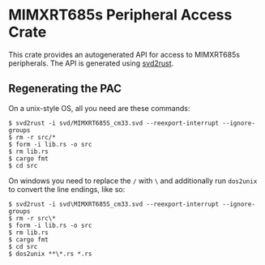 # MIMXRT685s Peripheral Access Crate

This crate provides an autogenerated API for access to MIMXRT685s
peripherals. The API is generated using
[svd2rust](https://github.com/rust-embedded/svd2rust).

## Regenerating the PAC

On a unix-style OS, all you need are these commands:

```console
$ svd2rust -i svd/MIMXRT685S_cm33.svd --reexport-interrupt --ignore-groups
$ rm -r src/*
$ form -i lib.rs -o src
$ rm lib.rs
$ cargo fmt
$ cd src
```

On windows you need to replace the `/` with `\` and additionally run
`dos2unix` to convert the line endings, like so:

```console
$ svd2rust -i svd\MIMXRT685S_cm33.svd --reexport-interrupt --ignore-groups
$ rm -r src\*
$ form -i lib.rs -o src
$ rm lib.rs
$ cargo fmt
$ cd src
$ dos2unix **\*.rs *.rs
```



